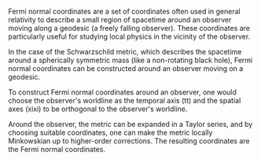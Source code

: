 




Fermi normal coordinates are a set of coordinates often used in general relativity to describe a small region of spacetime around an observer moving along a geodesic (a freely falling observer). These coordinates are particularly useful for studying local physics in the vicinity of the observer.

In the case of the Schwarzschild metric, which describes the spacetime around a spherically symmetric mass (like a non-rotating black hole), Fermi normal coordinates can be constructed around an observer moving on a geodesic.


To construct Fermi normal coordinates around an observer, one would choose the observer's worldline as the temporal axis (tt) and the spatial axes (xixi) to be orthogonal to the observer's worldline.

Around the observer, the metric can be expanded in a Taylor series, and by choosing suitable coordinates, one can make the metric locally Minkowskian up to higher-order corrections. The resulting coordinates are the Fermi normal coordinates.